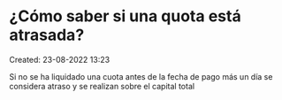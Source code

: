 # ¿Cómo saber si una quota está atrasada?

Created: 23-08-2022 13:23

Si no se ha liquidado una cuota antes de la fecha de pago más un día se considera atraso y se realizan sobre el capital total
